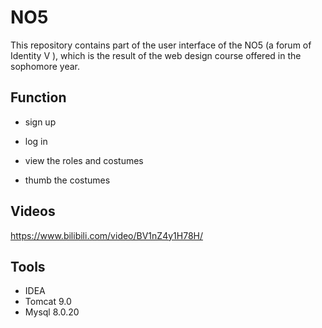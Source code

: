 # NO5
This repository contains part of the user interface of the NO5 (a forum of  Identity V ), which is the result of the web design course offered in the sophomore year.



## Function

- sign up

- log in 

- view the roles and costumes

- thumb the costumes

  
## Videos
https://www.bilibili.com/video/BV1nZ4y1H78H/


## Tools

- IDEA
- Tomcat 9.0
- Mysql 8.0.20

